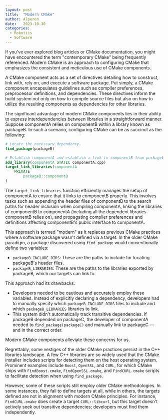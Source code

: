 ```yaml
---
layout: post
title:  "Modern CMake"
author: Alperen
date:   2023-10-30
categories:
  - Robotics
  - Software
---
```


If you've ever explored blog articles or CMake documentation, you might have encountered the term "contemporary CMake" being frequently referenced. Modern CMake is an approach to configuring CMake that emphasizes the consistent and meticulous use of CMake components.

A CMake component acts as a set of directives detailing how to construct, link with, rely on, and execute a software package. Put simply, a CMake component encapsulates guidelines such as compiler preferences, preprocessor definitions, and dependencies. These directives inform the build system not only on how to compile source files but also on how to utilize the resulting components as dependencies for other libraries.

The significant advantage of modern CMake components lies in their ability to express interdependencies between libraries in a straightforward manner. Suppose componentA relies on componentB within a library known as packageB. In such a scenario, configuring CMake can be as succinct as the following:

```cmake
# Locate the necessary dependency.
find_package(packageB)

# Establish componentA and establish a link to componentB from packageB.
add_library(componentA STATIC componentA.cpp)
target_link_libraries(componentA
    PRIVATE
        packageB::componentB
)
```

The `target_link_libraries` function efficiently manages the setup of componentA to ensure that it links to componentB properly. This involves tasks such as appending the header files of componentB to the search paths for header inclusion when compiling componentA, linking the libraries of componentB to componentA (including all the dependent libraries componentB relies on), and propagating compiler preferences and definitions affecting componentB's public interface to componentA.

This approach is termed "modern" as it replaces previous CMake practices where a software package wasn't defined via a target. In the older CMake paradigm, a package discovered using `find_package` would conventionally define two variables:

- `packageB_INCLUDE_DIRS`: These are the paths to include for locating packageB's header files.
- `packageB_LIBRARIES`: These are the paths to the libraries exported by packageB, which our targets can link to.

This approach had its drawbacks:

- Developers needed to be cautious and accurately employ these variables. Instead of explicitly declaring a dependency, developers had to manually specify which `packageB_INCLUDE_DIRS` files to include and which `packageB_LIBRARIES` libraries to link.
- This system didn't automatically track transitive dependencies. If packageB depended on packageC, the developer of componentA needed to `find_package(packageC)` and manually link to packageC — and in the correct order.

Modern CMake components alleviate these concerns for us.

Regrettably, some vestiges of the older CMake practices persist in the C++ libraries landscape. A few C++ libraries are so widely used that the CMake installer includes scripts for detecting them on the host operating system. Prominent examples include `Boost`, `OpenSSL`, and `CURL`, for which CMake ships with `FindBoost.cmake`, `FindOpenSSL.cmake`, and `FindCURL.cmake` scripts to facilitate detection when using `find_package`.

However, some of these scripts still employ older CMake methodologies. In some instances, they fail to define targets at all, while in others, the targets defined are not in alignment with modern CMake principles. For instance, `FindCURL.cmake` does create a target `CURL::libcurl`, but this target doesn't actively seek out transitive dependencies; developers must find them independently.

<center> 
  <script type='text/javascript' src='https://storage.ko-fi.com/cdn/widget/Widget_2.js'></script><script type='text/javascript' style="text-align:center">kofiwidget2.init('Buy Me a Coffee', '#e08428', 'V7V3IDOGW');kofiwidget2.draw();</script> 
</center>
